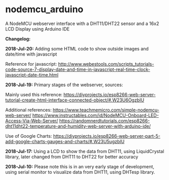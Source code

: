 # nodemcu_arduino
A NodeMCU webserver interface with a DHT11/DHT22 sensor and a 16x2 LCD Display using Arduino IDE

<b>Changelog:</b>

<b>2018-Jul-20:</b> Adding some HTML code to show outside images and date/time with javascript

Reference for javascript: http://www.webestools.com/scripts_tutorials-code-source-7-display-date-and-time-in-javascript-real-time-clock-javascript-date-time.html
                
<b>2018-Jul-19:</b> Primary stages of the webserver, sources:

Mainly used this reference: https://diyprojects.io/esp8266-web-server-tutorial-create-html-interface-connected-object/#.W23U6OgzbIU

Additional references:
https://www.teachmemicro.com/simple-nodemcu-web-server/
https://www.instructables.com/id/NodeMCU-Onboard-LED-Access-Via-Web-Server/
https://randomnerdtutorials.com/esp8266-dht11dht22-temperature-and-humidity-web-server-with-arduino-ide/

Use of Google Charts: https://diyprojects.io/esp8266-web-server-part-5-add-google-charts-gauges-and-charts/#.W23U5ugzbIU
                
<b>2018-Jul-17:</b> Using a LCD to show the data from DHT11, using LiquidCrystal library, later changed from DHT11 to DHT22 for better accuracy

<b>2018-Jul-10:</b> Please note this is in an very early stage of development, using serial monitor to visualize data from DHT11, using DHTesp library.
